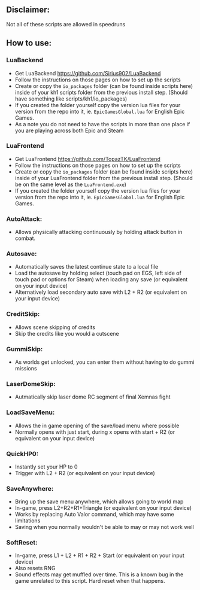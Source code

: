 ## Disclaimer:
Not all of these scripts are allowed in speedruns

## How to use:

### LuaBackend
- Get LuaBackend https://github.com/Sirius902/LuaBackend
- Follow the instructions on those pages on how to set up the scripts
- Create or copy the `io_packages` folder (can be found inside scripts here) inside of your kh1 scripts folder from the previous install step. (Should have something like scripts/kh1/io_packages)
- If you created the folder yourself copy the version lua files for your version from the repo into it, ie. `EpicGamesGlobal.lua` for English Epic Games.
- As a note you do not need to have the scripts in more than one place if you are playing across both Epic and Steam

### LuaFrontend
- Get LuaFrontend https://github.com/TopazTK/LuaFrontend
- Follow the instructions on those pages on how to set up the scripts
- Create or copy the `io_packages` folder (can be found inside scripts here) inside of your LuaFrontend folder from the previous install step. (Should be on the same level as the `LuaFrontend.exe`)
- If you created the folder yourself copy the version lua files for your version from the repo into it, ie. `EpicGamesGlobal.lua` for English Epic Games.

### AutoAttack:
- Allows physically attacking continuously by holding attack button in combat.

### Autosave:
- Automatically saves the latest continue state to a local file
- Load the autosave by holding select (touch pad on EGS, left side of touch pad or options for Steam) when loading any save (or equivalent on your input device)
- Alternatively load secondary auto save with L2 + R2 (or equivalent on your input device)

### CreditSkip:
- Allows scene skipping of credits
- Skip the credits like you would a cutscene

### GummiSkip:
- As worlds get unlocked, you can enter them without having to do gummi missions

### LaserDomeSkip:
- Autmatically skip laser dome RC segment of final Xemnas fight

### LoadSaveMenu:
- Allows the in game opening of the save/load menu where possible
- Normally opens with just start, during x opens with start + R2 (or equivalent on your input device)

### QuickHP0:
- Instantly set your HP to 0
- Trigger with L2 + R2 (or equivalent on your input device)

### SaveAnywhere:
- Bring up the save menu anywhere, which allows going to world map
- In-game, press L2+R2+R1+Triangle (or equivalent on your input device)
- Works by replacing Auto Valor command, which may have some limitations
- Saving when you normally wouldn't be able to may or may not work well

### SoftReset:
- In-game, press L1 + L2 + R1 + R2 + Start (or equivalent on your input device)
- Also resets RNG
- Sound effects may get muffled over time. This is a known bug in the game unrelated to this script. Hard reset when that happens.
